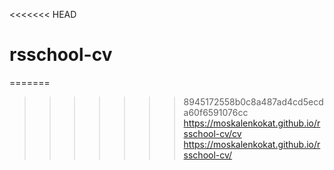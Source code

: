 <<<<<<< HEAD
# rsschool-cv
=======
>>>>>>> 8945172558b0c8a487ad4cd5ecda60f6591076cc
https://moskalenkokat.github.io/rsschool-cv/cv
https://moskalenkokat.github.io/rsschool-cv/